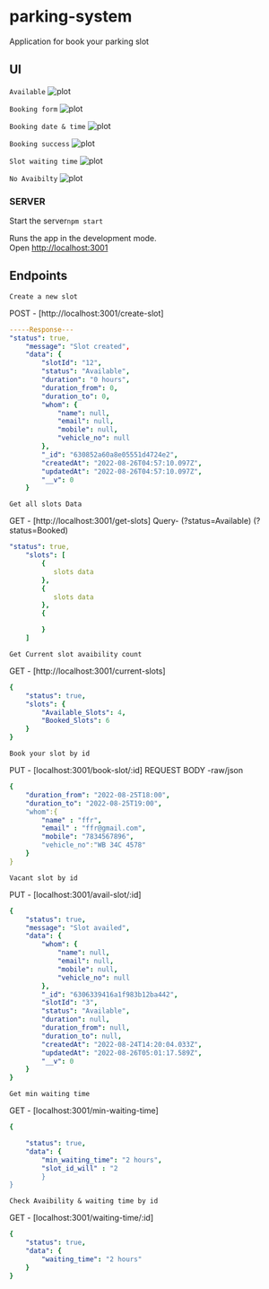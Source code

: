 # parking-system

Application for book your parking slot

## UI
`Available`
![plot](./UI%20images/Available.png)

`Booking form`
![plot](./UI%20images/Form-filling.png)

`Booking date & time`
![plot](./UI%20images/booking-date-time.png)

`Booking success`
![plot](./UI%20images/booking-succes.png)

`Slot waiting time`
![plot](./UI%20images/slot-waiting-time.png)

`No Avaibilty`
![plot](./UI%20images/no-avaibility.png)




### SERVER

Start the server`npm start`

Runs the app in the development mode.\
Open [http://localhost:3001](http://localhost:3001)

## Endpoints

`Create a new slot`

POST - [http://localhost:3001/create-slot]

```yml
-----Response---
"status": true,
    "message": "Slot created",
    "data": {
        "slotId": "12",
        "status": "Available",
        "duration": "0 hours",
        "duration_from": 0,
        "duration_to": 0,
        "whom": {
            "name": null,
            "email": null,
            "mobile": null,
            "vehicle_no": null
        },
        "_id": "630852a60a8e05551d4724e2",
        "createdAt": "2022-08-26T04:57:10.097Z",
        "updatedAt": "2022-08-26T04:57:10.097Z",
        "__v": 0
    }
```

`Get all slots Data`

GET - [http://localhost:3001/get-slots]
Query- (?status=Available) (?status=Booked)

```yml
"status": true,
    "slots": [
        {
           slots data
        },
        {
           slots data
        },
        {

        }
    ]
```

`Get Current slot avaibility count`

GET - [http://localhost:3001/current-slots]

```yml
{
    "status": true,
    "slots": {
        "Available_Slots": 4,
        "Booked_Slots": 6
    }
}
```

`Book your slot by id`

PUT - [localhost:3001/book-slot/:id]
REQUEST BODY -raw/json
```yml
{
    "duration_from": "2022-08-25T18:00",
    "duration_to": "2022-08-25T19:00",
    "whom":{
        "name" : "ffr",
        "email" : "ffr@gmail.com",
        "mobile": "7834567896",
        "vehicle_no":"WB 34C 4578"
    }
}
```

`Vacant slot by id`

PUT - [localhost:3001/avail-slot/:id]

```yml
{
    "status": true,
    "message": "Slot availed",
    "data": {
        "whom": {
            "name": null,
            "email": null,
            "mobile": null,
            "vehicle_no": null
        },
        "_id": "6306339416a1f983b12ba442",
        "slotId": "3",
        "status": "Available",
        "duration": null,
        "duration_from": null,
        "duration_to": null,
        "createdAt": "2022-08-24T14:20:04.033Z",
        "updatedAt": "2022-08-26T05:01:17.589Z",
        "__v": 0
    }
}
```

`Get min waiting time`

GET - [localhost:3001/min-waiting-time]
```yml
{

    "status": true,
    "data": {
        "min_waiting_time": "2 hours",
        "slot_id_will" : "2
        }
}


```
`Check Avaibility & waiting time by id`

GET - [localhost:3001/waiting-time/:id]

```yml
{
    "status": true,
    "data": {
        "waiting_time": "2 hours"
    }
}
```
